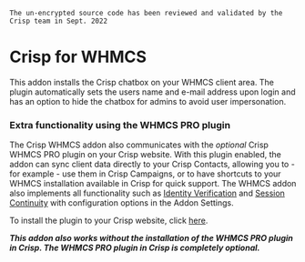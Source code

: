 `The un-encrypted source code has been reviewed and validated by the Crisp team in Sept. 2022`

# Crisp for WHMCS
This addon installs the Crisp chatbox on your WHMCS client area. The plugin automatically sets the users name and e-mail address upon login and has an option to hide the chatbox for admins to avoid user impersonation.

### Extra functionality using the WHMCS PRO plugin
The Crisp WHMCS addon also communicates with the *optional* Crisp WHMCS PRO plugin on your Crisp website.
With this plugin enabled, the addon can sync client data directly to your Crisp Contacts, allowing you to - for example - use them in Crisp Campaigns, or to have shortcuts to your WHMCS installation available in Crisp for quick support.
The WHMCS addon also implements all functionality such as [Identity Verification](https://docs.crisp.chat/guides/chatbox-sdks/web-sdk/identity-verification/) and [Session Continuity](https://docs.crisp.chat/guides/chatbox-sdks/web-sdk/session-continuity/) with configuration options in the Addon Settings.

To install the plugin to your Crisp website, click [here](https://app.crisp.chat/initiate/plugin/43613682-40a4-43aa-85a7-3013dbe5f0ad/).

***This addon also works without the installation of the WHMCS PRO plugin in Crisp. The WHMCS PRO plugin in Crisp is completely optional.***
